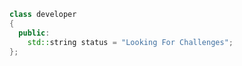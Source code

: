 ```c++
class developer
{
  public:
    std::string status = "Looking For Challenges";
};
```

<!---
- 👋 Hi, I’m @xrierac
- 👀 I’m interested in ...
- 🌱 I’m currently learning ...
- 💞️ I’m looking to collaborate on ...
- 📫 How to reach me ...
- 😄 Pronouns: ...
- ⚡ Fun fact: ...

<!---
xrierac/xrierac is a ✨ special ✨ repository because its `README.md` (this file) appears on your GitHub profile.
You can click the Preview link to take a look at your changes.
--->
